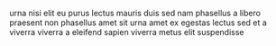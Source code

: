 urna nisi elit eu purus lectus mauris duis sed nam phasellus a libero praesent
non phasellus amet sit urna amet ex egestas lectus sed et a viverra viverra a
eleifend sapien viverra metus elit suspendisse